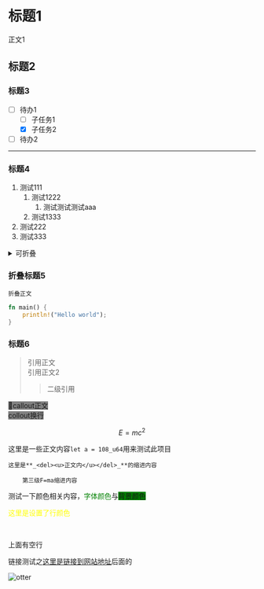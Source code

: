 # 标题1

正文1

## 标题2

### 标题3

- [ ] 待办1
	- [ ] 子任务1
	- [x] 子任务2
- [ ] 待办2

---

### 标题4

1. 测试111
	1. 测试1222
		1. 测试测试测试aaa
	1. 测试1333
1. 测试222
1. 测试333

<details><summary>可折叠</summary>可折叠正文</details>

### 折叠标题5

	折叠正文

```rust
fn main() {
	println!("Hello world");
}
```

### 标题6

> 引用正文<br/>引用正文2
>> 二级引用

<font style=background:gray><aside>🏀callout正文<br/>collout换行</aside></font>

$$E=mc^2$$

这里是一些正文内容`let a = 108_u64`用来测试此项目

	这里是**_<del><u>正文内</u></del>_**的缩进内容
	
		第三级F=ma缩进内容

测试一下颜色相关内容，<font color=green>字体颜色</font>与<font style=background:green>背景颜色</font>

<font color=yellow>这里是设置了行颜色</font>

<br/>

上面有空行

链接测试之[这里是链接到网站地址](https://www.baidu.com)后面的

![o**tt**er](https://s3.us-west-2.amazonaws.com/secure.notion-static.com/1e4e0187-c8b2-4863-9264-b1452fda7192/otter__go.png?X-Amz-Algorithm=AWS4-HMAC-SHA256&X-Amz-Content-Sha256=UNSIGNED-PAYLOAD&X-Amz-Credential=AKIAT73L2G45EIPT3X45%2F20230316%2Fus-west-2%2Fs3%2Faws4_request&X-Amz-Date=20230316T095420Z&X-Amz-Expires=3600&X-Amz-Signature=4faf71ae32ac6db717784b59002591215417b18694e66d790939ebb1bbfc0c1b&X-Amz-SignedHeaders=host&x-id=GetObject)